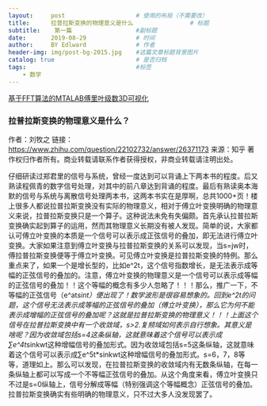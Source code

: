 ```yaml
---
layout:     post                    # 使用的布局（不需要改）
title:      拉普拉斯变换的物理意义是什么                # 标题 
subtitle:    第一篇                  #副标题
date:       2019-08-29              # 时间
author:     BY Edlward              # 作者
header-img: img/post-bg-2015.jpg    #这篇文章标题背景图片
catalog: true                       # 是否归档
tags:                               #标签
    - 数学
---
```

[基于FFT算法的MTALAB傅里叶级数3D可视化](https://zhuanlan.zhihu.com/p/63634275)  

### 拉普拉斯变换的物理意义是什么？
作者：刘牧之
链接：https://www.zhihu.com/question/22102732/answer/26371173
来源：知乎
著作权归作者所有。商业转载请联系作者获得授权，非商业转载请注明出处。

仔细研读过郑君里的信号与系统，曾经一度达到可以背诵上下两本书的程度。后又熟读程佩青的数字信号处理，对其中的前八章达到背诵的程度。最后有熟读奥本海默的信号与系统与离散信号处理两本书，这两本书实在是厚啊，总共1000+页！楼上很多人都说拉普拉斯变换没有实际的物理意义，相对于傅立叶变换明确的物理意义来说，拉普拉斯变换只是一个算子。这种说法未免有失偏颇。首先承认拉普拉斯变换确实起到算子的运用，然而其物理意义长期没有被人发现。简单的说，大家都认可傅立叶变换的本质是一个信号可以表示成正弦信号的叠加，即无法进行傅立叶变换。大家如果注意到傅立叶变换与拉普拉斯变换的关系可以发现，当s=jw时，傅拉普拉斯变换便等于傅立叶变换。可见傅立叶变换是拉普拉斯变换的特例。那么重点来了，如果一个是增长型的，比如e^2t，这个信号指数增长，是无法表示成等幅的正弦信号的叠加的。注意，傅立叶变换的物理意义是一个信号可以表示成等幅的正弦信号的叠加！！这个等幅的概念有多少人忽略了！！！那么，推广一下，不等幅的正弦信号（e^at*sint）便出现了！数学波形是很容易想象的。回到e^2t的问题，这个信号无法表示成等幅的正弦信号的叠加（傅立叶变换），那么它为何不能表示成增幅的正弦信号的叠加呢？这就是拉普拉斯变换的物理意义！！！上面这个信号在拉普拉斯变换中有一个收敛域，s>2.复频域如何表示自行想象。其意义是啥呢？因为收敛域包括s=4这条纵轴，这就意味着这个信号可以表示成∑e^4t*sinkwt这种增幅信号的叠加形式。因为收敛域包括s=5这条纵轴，这就意味着这个信号可以表示成∑e^5t*sinkwt这种增幅信号的叠加形式。s=6，7，8等等，道理如上。那么可以发现，在拉普拉斯变换的收敛域内有无数条纵轴，在每一条纵轴上都可以写成一个不等幅正弦信号的叠加。从这个角度来看，傅立叶变换只不过是s=0纵轴上，信号分解成等幅（特别强调这个等幅概念）正弦信号的叠加。拉普拉斯变换确实有些明确的物理意义，只不过大多人没发现罢了。
